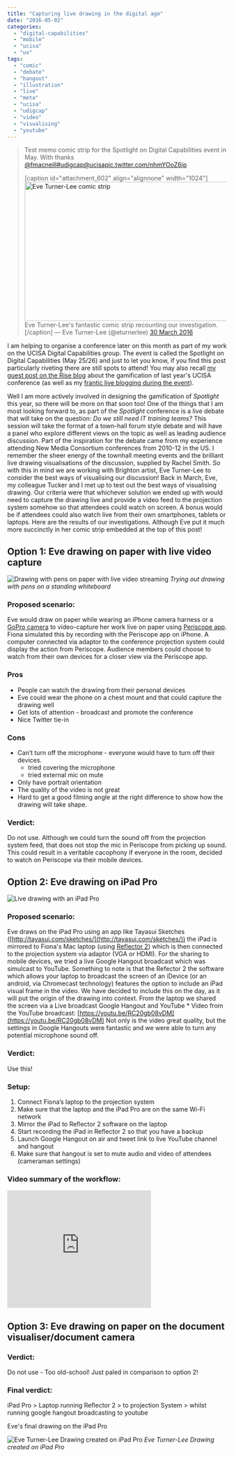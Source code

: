 ```yaml
---
title: "Capturing live drawing in the digital age"
date: "2016-05-02"
categories: 
  - "digital-capabilities"
  - "mobile"
  - "ucisa"
  - "ux"
tags: 
  - "comic"
  - "debate"
  - "hangout"
  - "illustration"
  - "live"
  - "meta"
  - "ucisa"
  - "udigcap"
  - "video"
  - "visualising"
  - "youtube"
---
```


<blockquote class="twitter-tweet" data-lang="en-gb"><p dir="ltr" lang="en">Test memo comic strip for the Spotlight on Digital Capabilities event in May. With thanks <a href="https://twitter.com/fmacneill">@fmacneill</a><a href="https://twitter.com/hashtag/udigcap?src=hash">#udigcap</a><a href="https://twitter.com/ucisa">@ucisa</a><a href="https://t.co/nhmYOoZ6ip">pic.twitter.com/nhmYOoZ6ip</a></p>[caption id="attachment_602" align="alignnone" width="1024"]<a href="http://www.fionamacneill.co.uk/blog/wp-content/uploads/2016/05/eveturnerlee_large-1442a1x.jpg" rel="attachment wp-att-602"><img class="wp-image-602 size-full" src="images/eveturnerlee_large-1442a1x.jpg" alt="Eve Turner-Lee comic strip" width="1024" height="320"></a> Eve Turner-Lee's fantastic comic strip recounting our investigation.[/caption] — Eve Turner-Lee (@eturnerlee) <a href="https://twitter.com/eturnerlee/status/715119791661531136">30 March 2016</a></blockquote>

I am helping to organise a conference later on this month as part of my work on the UCISA Digital Capabilities group. The event is called the Spotlight on Digital Capabilities (May 25/26) and just to let you know, if you find this post particularly riveting there are still spots to attend! You may also recall [my guest post on the Rise blog](https://blog.rise.global/category/event-tech-2/) about the gamification of last year's UCISA conference (as well as my [frantic live blogging during the event](http://fionamacneill.co.uk/blog/2015/06/03/attempting-to-live-blog-while-running-a-twitter-competition/)). 

Well I am more actively involved in designing the gamification of _Spotlight_ this year, so there will be more on that soon too! One of the things that I am most looking forward to, as part of the _Spotlight_ conference is a live debate that will take on the question: _Do we still need IT training teams?_ This session will take the format of a town-hall forum style debate and will have a panel who explore different views on the topic as well as leading audience discussion. Part of the inspiration for the debate came from my experience attending New Media Consortium conferences from 2010-12 in the US. I remember the sheer energy of the townhall meeting events and the brilliant live drawing visualisations of the discussion, supplied by Rachel Smith. So with this in mind we are working with Brighton artist, Eve Turner-Lee to consider the best ways of visualising our discussion! Back in March, Eve, my colleague Tucker and I met up to test out the best ways of visualising drawing. Our criteria were that whichever solution we ended up with would need to capture the drawing live and provide a video feed to the projection system somehow so that attendees could watch on screen. A bonus would be if attendees could also watch live from their own smartphones, tablets or laptops. Here are the results of our investigations. Although Eve put it much more succinctly in her comic strip embedded at the top of this post!

## Option 1: Eve drawing on paper with live video capture

![Drawing with pens on paper with live video streaming](images/boardonly-14yj2yk.png) 
_Trying out drawing with pens on a standing whiteboard_

### Proposed scenario:

Eve would draw on paper while wearing an iPhone camera harness or a [GoPro camera](https://gopro.com/) to video-capture her work live on paper using [Periscope app](https://www.periscope.tv/). Fiona simulated this by recording with the Periscope app on iPhone. A computer connected via adaptor to the conference projection system could display the action from Periscope. Audience members could choose to watch from their own devices for a closer view via the Periscope app.

### Pros

- People can watch the drawing from their personal devices
- Eve could wear the phone on a chest mount and that could capture the drawing well
- Get lots of attention - broadcast and promote the conference
- Nice Twitter tie-in

### Cons

- Can’t turn off the microphone - everyone would have to turn off their devices.
  - tried covering the microphone
  - tried external mic on mute
- Only have portrait orientation
- The quality of the video is not great
- Hard to get a good filming angle at the right difference to show how the drawing will take shape.

### Verdict:

Do not use. Although we could turn the sound off from the projection system feed, that does not stop the mic in Periscope from picking up sound. This could result in a veritable cacophony if everyone in the room, decided to watch on Periscope via their mobile devices.

## Option 2: Eve drawing on iPad Pro

![Live drawing with an iPad Pro](images/IMG_0932sml-1l08fyt-225x300.png)

### Proposed scenario:

Eve draws on the iPad Pro using an app like Tayasui Sketches ([http://tayasui.com/sketches/](http://tayasui.com/sketches/)) the iPad is mirrored to Fiona's Mac laptop (using [Reflector 2](http://www.airsquirrels.com/reflector/)) which is then connected to the projection system via adaptor (VGA or HDMI). For the sharing to mobile devices, we tried a live Google Hangout broadcast which was simulcast to YouTube. Something to note is that the Refector 2 the software which allows your laptop to broadcast the screen of an iDevice (or an android, via Chromecast technology) features the option to include an iPad visual frame in the video. We have decided to include this on the day, as it will put the origin of the drawing into context. From the laptop we shared the screen via a Live broadcast Google Hangout and YouTube \* Video from the YouTube broadcast: [https://youtu.be/RC20gb08vDM](https://youtu.be/RC20gb08vDM) Not only is the video great quality, but the settings in Google Hangouts were fantastic and we were able to turn any potential microphone sound off. 

### Verdict:

Use this! 

### Setup:

1. Connect Fiona’s laptop to the projection system
2. Make sure that the laptop and the iPad Pro are on the same Wi-Fi network
3. Mirror the iPad to Reflector 2 software on the laptop
4. Start recording the iPad in Reflector 2 so that you have a backup
5. Launch Google Hangout on air and tweet link to live YouTube channel and hangout
6. Make sure that hangout is set to mute audio and video of attendees (cameraman settings)

### Video summary of the workflow:

<iframe src="https://mediastream.brighton.ac.uk/player?autostart=n&fullscreen=y&width=320&height=260&videoId=3395&quality=hd&captions=n&chapterId=0" width="330" height="270" frameborder="0" scrolling="no"></iframe>

## Option 3: Eve drawing on paper on the document visualiser/document camera

### Verdict:

Do not use - Too old-school! Just paled in comparison to option 2!

### Final verdict:

iPad Pro > Laptop running Reflector 2 > to projection System > whilst running google hangout broadcasting to youtube

Eve's final drawing on the iPad Pro 

![Eve Turner-Lee Drawing created on iPad Pro](images/evesiPadProdrawing-2mpybqv.jpeg)
*Eve Turner-Lee Drawing created on iPad Pro*
